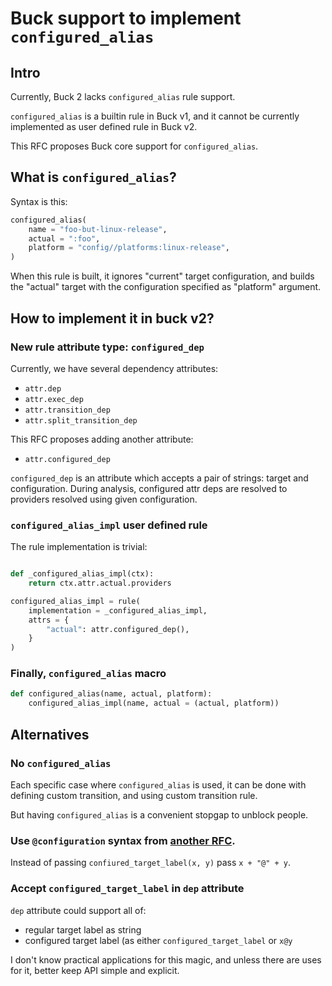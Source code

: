 # Buck support to implement `configured_alias`

## Intro

Currently, Buck 2 lacks `configured_alias` rule support.

`configured_alias` is a builtin rule in Buck v1, and it cannot be currently
implemented as user defined rule in Buck v2.

This RFC proposes Buck core support for `configured_alias`.

## What is `configured_alias`?

Syntax is this:

```python
configured_alias(
    name = "foo-but-linux-release",
    actual = ":foo",
    platform = "config//platforms:linux-release",
)
```

When this rule is built, it ignores "current" target configuration,
and builds the "actual" target with the configuration specified as "platform" argument.

## How to implement it in buck v2?

### New rule attribute type: `configured_dep`

Currently, we have several dependency attributes:
* `attr.dep`
* `attr.exec_dep`
* `attr.transition_dep`
* `attr.split_transition_dep`

This RFC proposes adding another attribute:

* `attr.configured_dep`

`configured_dep` is an attribute which accepts a pair of strings: target and configuration.
During analysis, configured attr deps are resolved to providers resolved using given configuration.

### `configured_alias_impl` user defined rule

The rule implementation is trivial:

```python

def _configured_alias_impl(ctx):
    return ctx.attr.actual.providers

configured_alias_impl = rule(
    implementation = _configured_alias_impl,
    attrs = {
        "actual": attr.configured_dep(),
    }
)
```

### Finally, `configured_alias` macro

```python
def configured_alias(name, actual, platform):
    configured_alias_impl(name, actual = (actual, platform))
```

## Alternatives

### No `configured_alias`

Each specific case where `configured_alias` is used, it can be done with defining
custom transition, and using custom transition rule.

But having `configured_alias` is a convenient stopgap to unblock people.

### Use `@configuration` syntax from [another RFC](https://www.internalfb.com/diff/D35136639).

Instead of passing `confiured_target_label(x, y)` pass `x + "@" + y`.

### Accept `configured_target_label` in `dep` attribute

`dep` attribute could support all of:
* regular target label as string
* configured target label (as either `configured_target_label` or `x@y`

I don't know practical applications for this magic,
and unless there are uses for it, better keep API simple and explicit.
